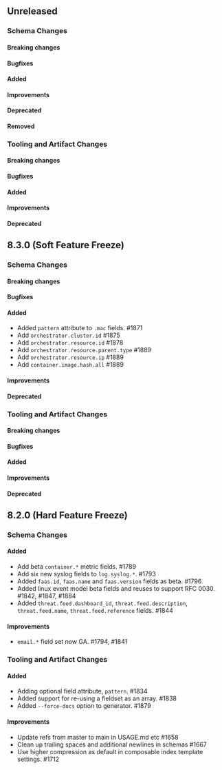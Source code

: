 <!-- When adding an entry to the Changelog:

- Please follow the Keep a Changelog: http://keepachangelog.com/ guidelines.
- Please insert your changelog line ordered by PR ID.
- Make sure you add your entry to the correct section (schema or tooling).

Thanks, you're awesome :-) -->

## Unreleased

### Schema Changes

#### Breaking changes

#### Bugfixes

#### Added

#### Improvements

#### Deprecated

#### Removed

### Tooling and Artifact Changes

#### Breaking changes

#### Bugfixes

#### Added

#### Improvements

#### Deprecated

## 8.3.0 (Soft Feature Freeze)

### Schema Changes

#### Breaking changes

#### Bugfixes

#### Added

* Added `pattern` attribute to `.mac` fields. #1871
* Add `orchestrator.cluster.id` #1875
* Add `orchestrator.resource.id` #1878
* Add `orchestrator.resource.parent.type` #1889
* Add `orchestrator.resource.ip` #1889
* Add `container.image.hash.all` #1889

#### Improvements

#### Deprecated

### Tooling and Artifact Changes

#### Breaking changes

#### Bugfixes

#### Added

#### Improvements

#### Deprecated

## 8.2.0 (Hard Feature Freeze)

### Schema Changes

#### Added

* Add beta `container.*` metric fields. #1789
* Add six new syslog fields to `log.syslog.*`. #1793
* Added `faas.id`, `faas.name` and `faas.version` fields as beta. #1796
* Added linux event model beta fields and reuses to support RFC 0030. #1842, #1847, #1884
* Added `threat.feed.dashboard_id`, `threat.feed.description`, `threat.feed.name`, `threat.feed.reference` fields. #1844

#### Improvements

* `email.*` field set now GA. #1794, #1841

### Tooling and Artifact Changes

#### Added

* Adding optional field attribute, `pattern`. #1834
* Added support for re-using a fieldset as an array. #1838
* Added `--force-docs` option to generator. #1879

#### Improvements

* Update refs from master to main in USAGE.md etc #1658
* Clean up trailing spaces and additional newlines in schemas #1667
* Use higher compression as default in composable index template settings. #1712

<!-- All empty sections:

## Unreleased

### Schema Changes

#### Breaking changes

#### Bugfixes

#### Added

#### Improvements

#### Deprecated

### Tooling and Artifact Changes

#### Breaking changes

#### Bugfixes

#### Added

#### Improvements

#### Deprecated

-->

